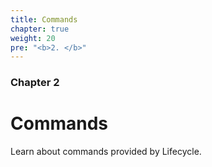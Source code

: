 ```yaml
---
title: Commands
chapter: true
weight: 20
pre: "<b>2. </b>"
---
```


### Chapter 2

# Commands

Learn about commands provided by Lifecycle.
